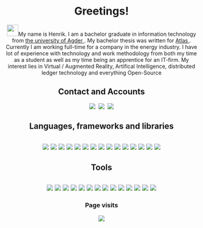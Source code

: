 <div align="center"><h1>Greetings!</h1>
<img src="https://raw.githubusercontent.com/iampavangandhi/iampavangandhi/master/gifs/Hi.gif" width="30px">My name is Henrik. I am a bachelor graduate in information technology from <a href="https://www.uia.no/en">the university of Agder </a>. My bachelor thesis was written for <a href="https://atlas.co/"> Atlas </a>. Currently I am working full-time for a company in the energy industry. I have lot of experience with technology and work methodology from both my time as a student as well as my time being an apprentice for an IT-firm. My interest lies in Virtual / Augmented Reality, Artifical Intelligence, distributed ledger technology and everything Open-Source

<h2>Contact and Accounts </h2>
	<a href="https://www.linkedin.com/in/lars-henrik-raakil/"><img src="https://img.shields.io/badge/linkedin-%230077B5.svg?&style=for-the-badge&logo=linkedin&logoColor=white"></a>&nbsp;
	<a href="mailto:henrik.raakil@outlook.com"><img src="https://img.shields.io/badge/-Mail-003E54?style=for-the-badge&logo=gmail&logoColor=white"></a>&nbsp;
 	<a href="https://github.com/LarsHenrikRaakil"><img src="https://img.shields.io/badge/Work Account-20B2AA?style=for-the-badge&logo=github&logoColor=white"></a>
	
<h2>Languages, frameworks and libraries<h2/>
	<a href= https://www.python.org/> <img src="https://img.shields.io/badge/Python-FFD43B?style=for-the-badge&logo=python&logoColor=blue"></a>
	<a href="https://learn.microsoft.com/en-us/dotnet/csharp/tour-of-csharp/"><img src="https://img.shields.io/badge/C%23-7D4698?style=for-the-badge&logo=c-sharp&logoColor=white"></a>
	<a href="https://www.java.com/en/"><img src="https://img.shields.io/badge/-Java-F05032?&style=for-the-badge&logo=oracle&logoColor=white"></a>
	<a href="https://go.dev/doc/"><img src="https://img.shields.io/badge/Go-00ADD8?style=for-the-badge&logo=go&logoColor=white"></a>
	<a href="https://developer.mozilla.org/en-US/docs/Web/HTML"><img src="https://img.shields.io/badge/html5%20-%23e34f26.svg?&style=for-the-badge&logo=html5&logoColor=white"></a>
  	<a href="https://developer.mozilla.org/en-US/docs/Web/CSS"><img src="https://img.shields.io/badge/CSS3-1572B6?&style=for-the-badge&logo=css3&logoColor=white"></a>
  	<a href="https://developer.mozilla.org/en-US/docs/Web/JavaScript"><img src="https://img.shields.io/badge/JavaScript-F7DF1E?style=for-the-badge&logo=javascript&logoColor=black"></a>
  	<a href="https://www.json.org/json-en.html"><img src="https://img.shields.io/badge/json-5E5C5C?style=for-the-badge&logo=json&logoColor=white"></a>
	<a href="https://docs.microsoft.com/en-us/dotnet/"><img src="https://img.shields.io/badge/.NET-512BD4?style=for-the-badge&logo=dotnet&logoColor=white"></a>
	<a href="https://angular.io/docs"><img src="https://img.shields.io/badge/Angular-DD0031?style=for-the-badge&logo=angular&logoColor=white"></a>
	<a href="https://junit.org/junit5/docs/current/user-guide/"><img src="https://img.shields.io/badge/Junit5-25A162?style=for-the-badge&logo=junit5&logoColor=white"></a>
	<a href="https://getbootstrap.com/docs/4.1/getting-started/introduction/"><img src="https://img.shields.io/badge/Bootstrap-563D7C?style=for-the-badge&logo=bootstrap&logoColor=white"></a>
	<a href="https://docs.docker.com/"><img src="https://img.shields.io/badge/Docker-2CA5E0?style=for-the-badge&logo=docker&logoColor=white"></a>
	<a href="https://reactjs.org/"><img src="https://img.shields.io/badge/React-20232A?style=for-the-badge&logo=react&logoColor=61DAFB"></a>
	<a href="https://dotnet.microsoft.com/en-us/apps/aspnet/web-apps/blazor"><img src="https://img.shields.io/badge/Blazor-39477F?style=for-the-badge&logo=Blazor&logoColor=white"></a>
	
<h2>Tools<h2/>
	<a href="https://qgis.org/en/site/"><img src="https://img.shields.io/badge/qgis-93b023?&style=for-the-badge&logo=qgis&logoColor=white"></a>
	<a href="https://code.visualstudio.com/docs"><img src="https://img.shields.io/badge/VSCode-0078D4?style=for-the-badge&logo=visual%20studio%20code&logoColor=white"></a>
	<a href="https://docs.microsoft.com/en-us/visualstudio/windows/?view=vs-2022"><img src="https://img.shields.io/badge/Visual_Studio-5C2D91?style=for-the-badge&logo=visual%20studio&logoColor=white"></a>
	<a href="https://www.anaconda.com/"><img src="https://img.shields.io/badge/conda-342B029.svg?&style=for-the-badge&logo=anaconda&logoColor=white"></a>
	<a href="https://www.jetbrains.com/help/idea/getting-started.html"><img src="https://img.shields.io/badge/IntelliJ_IDEA-000000.svg?style=for-the-badge&logo=intellij-idea&logoColor=white"></a>
	<a href="https://www.vim.org/docs.php"><img src="https://img.shields.io/badge/VIM-%2311AB00.svg?&style=for-the-badge&logo=vim&logoColor=white"></a>
	<a href="https://www.wireshark.org/docs/"><img src="https://img.shields.io/badge/-Wireshark-1679A7?&style=for-the-badge&logo=wireshark&logoColor=white"></a>
	<a href="https://www.figma.com/"><img src="https://img.shields.io/badge/-Figma-DD0B78?&style=for-the-badge&logo=figma&logoColor=white"></a>
	<a href="https://git-scm.com/"><img src="https://img.shields.io/badge/-Git-F05033?&style=for-the-badge&logo=git&logoColor=white"></a>
	<a href="https://mariadb.com/kb/en/documentation/"><img src="https://img.shields.io/badge/MariaDB-003545?style=for-the-badge&logo=mariadb&logoColor=white"></a>
	<a href="https://www.sublimetext.com/docs/"><img src="https://img.shields.io/badge/sublime_text-%23575757.svg?&style=for-the-badge&logo=sublime-text&logoColor=important"></a>
	<a href="https://docs.microsoft.com/en-us/powershell/"><img src="https://img.shields.io/badge/powershell-0e606b?style=for-the-badge&logo=powershell&logoColor=white"></a>
	<a href="swagger.io"><img src="https://img.shields.io/badge/Swagger-85EA2D?style=for-the-badge&logo=swagger&logoColor=white"></a>
	<a href="https://archlinux.org/"><img src="https://img.shields.io/badge/Arch Linux-1793D1?style=for-the-badge&logo=arch-linux&logoColor=white"></a>

<h3>Page visits<div align="center">
	<p></p>
 <img src="https://profile-counter.glitch.me/HenrikRaakil/count.svg?"  />
</div></h3>
	
<!-- You found the secret message! Have a cookie🍪 -->
